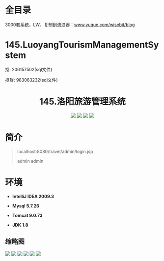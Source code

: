 # 全目录

3000套系统，LW，复制到流浪器：www.yuque.com/wisebit/blog

# 145.LuoyangTourismManagementSystem

<p>抠: 206157502(sql文件)</p>
<p>抠群: 983063232(sql文件)</p>

<p><h1 align="center">145.洛阳旅游管理系统</h1></p>


<p align="center">
	<img src="https://img.shields.io/badge/jdk-1.8-orange.svg"/>
    <img src="https://img.shields.io/badge/spring-5.x-lightgrey.svg"/>
    <img src="https://img.shields.io/badge/springmvc-3.x-blue.svg"/>
    <img src="https://img.shields.io/badge/mybatis-5.x-yellow.svg"/>
</p>

# 简介
>
> 

>localhost:8080/travel/admin/login.jsp
>
> admin admin


# 环境

- <b>IntelliJ IDEA 2009.3</b>

- <b>Mysql 5.7.26</b>

- <b>Tomcat 9.0.73</b>

- <b>JDK 1.8</b>




## 缩略图


![](https://bitwise.oss-cn-heyuan.aliyuncs.com/2024/9/10/2c5ae25a-d242-4fee-93f1-961c7f3e317e.png)
![](https://bitwise.oss-cn-heyuan.aliyuncs.com/2024/9/10/d9801431-02ea-4018-b974-be43eb39a8b1.png)
![](https://bitwise.oss-cn-heyuan.aliyuncs.com/2024/9/10/39c5fbfd-9eec-48bf-b2c7-8d239e537e15.png)
![](https://bitwise.oss-cn-heyuan.aliyuncs.com/2024/9/10/3b6dedf5-3817-429f-a62b-ebb5a15fd754.png)
![](https://bitwise.oss-cn-heyuan.aliyuncs.com/2024/9/10/b7f4dd77-0efc-46c7-90b6-2d9b97a1a842.png)
![](https://bitwise.oss-cn-heyuan.aliyuncs.com/2024/9/10/a49d3acc-47e2-4273-bd3d-81a27643d21a.png)

